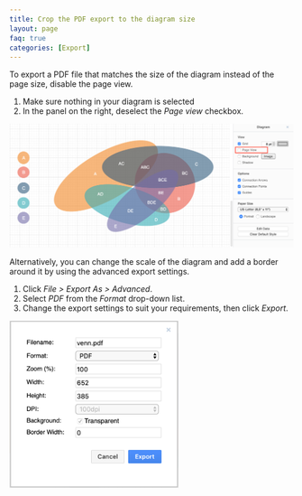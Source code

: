 ```yaml
---
title: Crop the PDF export to the diagram size
layout: page
faq: true
categories: [Export]
---
```


To export a PDF file that matches the size of the diagram instead of the page size, disable the page view.

1. Make sure nothing in your diagram is selected
2. In the panel on the right, deselect the _Page view_ checkbox.

<img src="/assets/img/blog/page-view-deselect.png" style="max-width:100%;height:auto;" alt="Deselect the Page view option to export a PDF cropped to the size of the diagram">

Alternatively, you can change the scale of the diagram and add a border around it by using the advanced export settings.

1. Click _File > Export As > Advanced_.
2. Select _PDF_ from the _Format_ drop-down list.
3. Change the export settings to suit your requirements, then click _Export_.

<img src="/assets/img/blog/export-settings-pdf.png" style="width=100%;max-width:300px;height:auto;" alt="Change the export settings to scale and add a border around a diagram when exporting to PDF">
